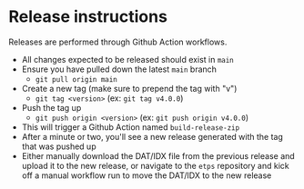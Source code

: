 # Release instructions

Releases are performed through Github Action workflows.

- All changes expected to be released should exist in `main`
- Ensure you have pulled down the latest `main` branch
    - `git pull origin main`
- Create a new tag (make sure to prepend the tag with "v")
    - `git tag <version>` (ex: `git tag v4.0.0`)
- Push the tag up
    - `git push origin <version>` (ex: `git push origin v4.0.0`)
- This will trigger a Github Action named `build-release-zip`
- After a minute or two, you'll see a new release generated with the tag that was pushed up
- Either manually download the DAT/IDX file from the previous release and upload it to the new release, or navigate to the `etps` repository and kick off a manual workflow run to move the DAT/IDX to the new release
